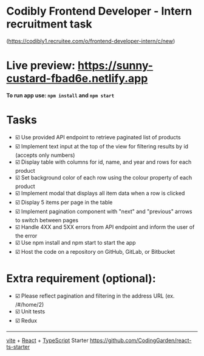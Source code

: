 # Codibly Frontend Developer - Intern recruitment task 
(https://codibly1.recruitee.com/o/frontend-developer-intern/c/new)

# Live preview: https://sunny-custard-fbad6e.netlify.app

**To run app use: `npm install` and `npm start`**


# Tasks
* ☑️ Use provided API endpoint to retrieve paginated list of products
* ☑️ Implement text input at the top of the view for filtering results by id (accepts only numbers)
* ☑️ Display table with columns for id, name, and year and rows for each product
* ☑️ Set background color of each row using the colour property of each product
* ☑️ Implement modal that displays all item data when a row is clicked
* ☑️ Display 5 items per page in the table
* ☑️ Implement pagination component with "next" and "previous" arrows to switch between pages
* ☑️ Handle 4XX and 5XX errors from API endpoint and inform the user of the error
* ☑️ Use npm install and npm start to start the app
* ☑️ Host the code on a repository on GitHub, GitLab, or Bitbucket

# Extra requirement (optional):
* ☑️ Please reflect pagination and filtering in the address URL (ex. /#/home/2)
* ☑️ Unit tests
* ☑️ Redux

---
[vite](https://vitejs.dev/) + [React](https://reactjs.org/) + [TypeScript](https://www.typescriptlang.org/) Starter
https://github.com/CodingGarden/react-ts-starter
